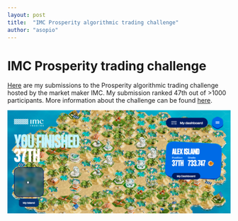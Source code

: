 ```yaml
---
layout: post
title:  "IMC Prosperity algorithmic trading challenge"
author: "asopio"
---
```


# IMC Prosperity trading challenge

[Here](https://github.com/asopio/imc-prosperity-challenge) are my submissions to the Prosperity algorithmic trading challenge hosted by the market maker IMC. My submission ranked 47th out of >1000 participants. More information about the challenge can be found [here](https://prosperity.imc.com/).

![result screen](https://github.com/asopio/imc-prosperity-challenge/blob/main/result.png)

